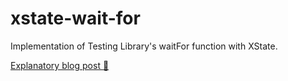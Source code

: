 # xstate-wait-for

Implementation of Testing Library's waitFor function with XState.

[Explanatory blog post :link:](https://baptiste.devessier.fr/writing/recreate-testing-library-waitfor-function-with-xstate/)
